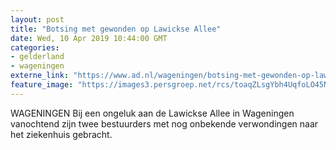 ```yaml
---
layout: post
title: "Botsing met gewonden op Lawickse Allee"
date: Wed, 10 Apr 2019 10:44:00 GMT
categories: 
- gelderland 
- wageningen 
externe_link: "https://www.ad.nl/wageningen/botsing-met-gewonden-op-lawickse-allee~a56ea089/"
feature_image: "https://images3.persgroep.net/rcs/toaqZLsgYbh4UqfoLO45NeRHqAA/diocontent/145232065/_fitwidth/400/?appId=21791a8992982cd8da851550a453bd7f&quality=0.7"
---
```


WAGENINGEN Bij een ongeluk aan de Lawickse Allee in Wageningen vanochtend zijn twee bestuurders met nog onbekende verwondingen naar het ziekenhuis gebracht.

